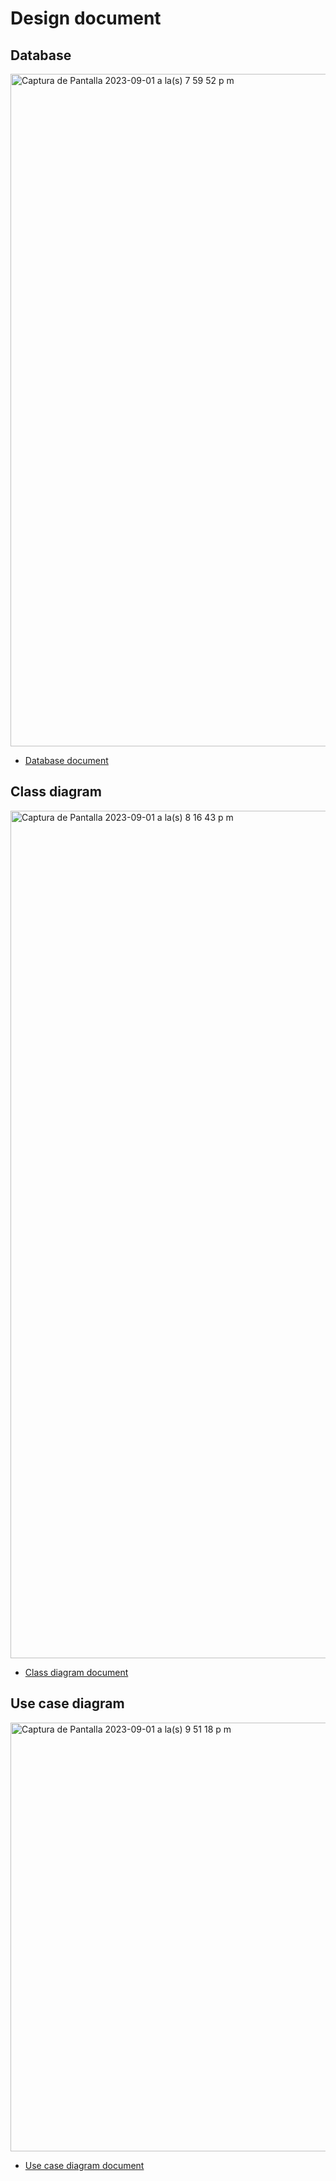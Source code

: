 # Design document

## Database

<img width="1076" alt="Captura de Pantalla 2023-09-01 a la(s) 7 59 52 p m" src="https://github.com/perezgarridogilb/Evaluacion-HTML-CSS/assets/56992179/26d4fc53-1a0b-436e-95a3-86ad0a3dc5fd">

- [Database document](https://github.com/perezgarridogilb/Evaluacion-HTML-CSS/blob/master/Design%20document/peliculas_app.pdf)

## Class diagram

<img width="1356" alt="Captura de Pantalla 2023-09-01 a la(s) 8 16 43 p m" src="https://github.com/perezgarridogilb/Evaluacion-HTML-CSS/assets/56992179/521c3f41-96b9-47e9-a0bc-1ab28cfe7b00">

- [Class diagram document](https://github.com/perezgarridogilb/Evaluacion-HTML-CSS/blob/master/Design%20document/peliculas_app1.pdf)

## Use case diagram

<img width="686" alt="Captura de Pantalla 2023-09-01 a la(s) 9 51 18 p m" src="https://github.com/perezgarridogilb/Evaluacion-HTML-CSS/assets/56992179/ff93a773-6b77-47e9-ae59-344fe7657dba">

- [Use case diagram document](https://github.com/perezgarridogilb/Evaluacion-HTML-CSS/blob/master/Design%20document/peliculas_app1.pdf)